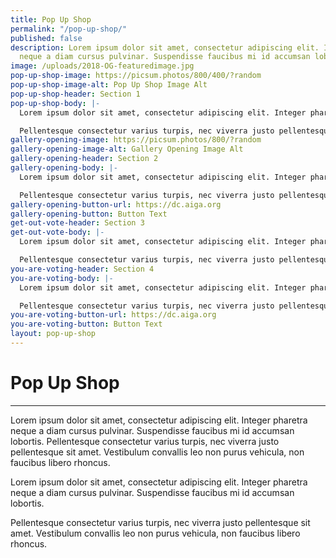 ```yaml
---
title: Pop Up Shop
permalink: "/pop-up-shop/"
published: false
description: Lorem ipsum dolor sit amet, consectetur adipiscing elit. Integer pharetra
  neque a diam cursus pulvinar. Suspendisse faucibus mi id accumsan lobortis.
image: /uploads/2018-OG-featuredimage.jpg
pop-up-shop-image: https://picsum.photos/800/400/?random
pop-up-shop-image-alt: Pop Up Shop Image Alt
pop-up-shop-header: Section 1
pop-up-shop-body: |-
  Lorem ipsum dolor sit amet, consectetur adipiscing elit. Integer pharetra neque a diam cursus pulvinar. Suspendisse faucibus mi id accumsan lobortis.

  Pellentesque consectetur varius turpis, nec viverra justo pellentesque sit amet. Vestibulum convallis leo non purus vehicula, non faucibus libero rhoncus.
gallery-opening-image: https://picsum.photos/800/?random
gallery-opening-image-alt: Gallery Opening Image Alt
gallery-opening-header: Section 2
gallery-opening-body: |-
  Lorem ipsum dolor sit amet, consectetur adipiscing elit. Integer pharetra neque a diam cursus pulvinar. Suspendisse faucibus mi id accumsan lobortis.

  Pellentesque consectetur varius turpis, nec viverra justo pellentesque sit amet. Vestibulum convallis leo non purus vehicula, non faucibus libero rhoncus.
gallery-opening-button-url: https://dc.aiga.org
gallery-opening-button: Button Text
get-out-vote-header: Section 3
get-out-vote-body: |-
  Lorem ipsum dolor sit amet, consectetur adipiscing elit. Integer pharetra neque a diam cursus pulvinar. Suspendisse faucibus mi id accumsan lobortis.

  Pellentesque consectetur varius turpis, nec viverra justo pellentesque sit amet. Vestibulum convallis leo non purus vehicula, non faucibus libero rhoncus.
you-are-voting-header: Section 4
you-are-voting-body: |-
  Lorem ipsum dolor sit amet, consectetur adipiscing elit. Integer pharetra neque a diam cursus pulvinar. Suspendisse faucibus mi id accumsan lobortis.

  Pellentesque consectetur varius turpis, nec viverra justo pellentesque sit amet. Vestibulum convallis leo non purus vehicula, non faucibus libero rhoncus.
you-are-voting-button-url: https://dc.aiga.org
you-are-voting-button: Button Text
layout: pop-up-shop
---
```


# Pop Up Shop

---

Lorem ipsum dolor sit amet, consectetur adipiscing elit. Integer pharetra neque a diam cursus pulvinar. Suspendisse faucibus mi id accumsan lobortis. Pellentesque consectetur varius turpis, nec viverra justo pellentesque sit amet. Vestibulum convallis leo non purus vehicula, non faucibus libero rhoncus.

Lorem ipsum dolor sit amet, consectetur adipiscing elit. Integer pharetra neque a diam cursus pulvinar. Suspendisse faucibus mi id accumsan lobortis.

Pellentesque consectetur varius turpis, nec viverra justo pellentesque sit amet. Vestibulum convallis leo non purus vehicula, non faucibus libero rhoncus.
